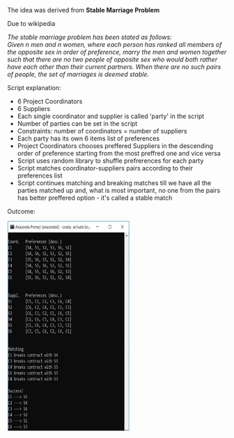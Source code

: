 <p>The idea was derived from <b>Stable Marriage Problem</b></p>
<p>Due to wikipedia</p>
<p><i>
The stable marriage problem has been stated as follows:</br>
Given n men and n women, where each person has ranked all members of the opposite sex in order of preference, marry the men and women together such that there are no two people of opposite sex who would both rather have each other than their current partners. When there are no such pairs of people, the set of marriages is deemed stable.
</i></p>

<p>Script explanation:</p>
<ul>
  <li>6 Project Coordinators</li>
  <li>6 Suppliers</li>
  <li>Each single coordinator and supplier is called 'party' in the script</li>
  <li>Number of parties can be set in the script</li>
  <li>Constraints: number of coordinators = number of suppliers</li>
  <li>Each party has its own 6 items list of preferences</li>
  <li>
    Project Coordinators chooses preffered Suppliers in the descending order of preference starting from the most preffred one and vice versa
  </li>
  <li>Script uses random library to shuffle prefrerences for each party</li>
  <li>Script matches coordinator-suppliers pairs according to their preferences list</li>
  <li>
    Script continues matching and breaking matches till we have all the parties matched up and, what is most important, no one from the pairs has better preffered option - it's called a stable match
  </li>
</ul>

<p>Outcome:</p>
<img src="images/outcome.JPG", height="480", width="280">

